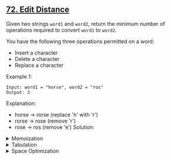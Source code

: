 ## [72. Edit Distance](https://leetcode.com/problems/edit-distance/description/)

Given two strings `word1` and `word2`, return the minimum number of operations required to convert `word1` to `word2`.

You have the following three operations permitted on a word:

- Insert a character
- Delete a character
- Replace a character
 
Example 1:
```
Input: word1 = "horse", word2 = "ros"
Output: 3
```
Explanation: 
- horse -> rorse (replace 'h' with 'r')
- rorse -> rose (remove 'r')
- rose -> ros (remove 'e')
Solution:

<details>
<summary>Memoization</summary>
<br>
(i) When the characters match
  
- if(S1[i]==S2[j]), decrement both i and j by 1.
  
(ii) When the characters don’t match

- if(S1[i] != S2[j]) is true,
  - Case 1: Inserting a character: return 1+ f(i,j-1) as i remains there only after insertion and j decrements by 1
  - Case 2: Deleting a character: j remains at its original index and we decrement i by 1, recursively call 1+f(i-1,j).
  - Case 3: Replacing a character:  decrement both i and j by 1. As the number of operations performed is 1, we will return 1+f(i-1,j-1).

```cpp
class Solution {
public:
// MEMOIZATION:
    int solve(string word1, string word2,int i, int j,vector<vector<int>> &dp){
        if(i<0) return j+1;
        if(j<0) return i+1;
        if(dp[i][j] !=-1)return dp[i][j];
        if(word1[i] == word2[j]) return dp[i][j] = solve(word1,word2,i-1,j-1,dp);
        else{
            return 1 + min(solve(word1,word2,i-1,j-1,dp), 
                        min(solve(word1,word2,i-1,j,dp),
                            solve(word1,word2,i,j-1,dp)
                        ));
        }

    }
    int minDistance(string word1, string word2) {
        int n = word1.size(), m = word2.size();
        vector<vector<int>> dp(n,vector<int> (m,-1));
        return solve(word1,word2,n-1,m-1,dp);
    }
};
```
Time Complexity: O(N*M), N*M states therefore at max ‘N*M’ new problems will be solved.

Space Complexity: O(N*M) + O(N+M), recursion stack space(O(N+M)) and a 2D array ( O(N*M)).

</details>

<details>
<summary>Tabulation</summary>
<br>

 ```cpp
int minDistance(string word1, string word2) {
        int n = word1.size(), m = word2.size();
        vector<vector<int>> dp(n+1,vector<int> (m+1,0));
        for(int i=0;i<=n;i++){
            dp[i][0] = i;
        }
        for(int j = 0;j<=m;j++){
            dp[0][j] = j;
        }
        for(int i=1;i<=n;i++){
            for(int j = 1;j<=m ;j++){
                if(word1[i-1] == word2[j-1]) dp[i][j] = dp[i-1][j-1];
                else dp[i][j] = 1 + min(dp[i-1][j-1], min(dp[i-1][j],dp[i][j-1]));
            }
        }
        return dp[n][m];
    }
```
Time Complexity: O(N*M), two nested loops

Space Complexity: O(N*M), array of size ‘N*M’. 
</details>

<details>
<summary>Space Optimization</summary>
<br>

 ```cpp
class Solution {
public:
    int minDistance(string word1, string word2) {
        int n = word1.size(), m = word2.size();
        if(n == 0 && m == 0) return  0;
        if(n == 0 || m == 0) return  1;
        vector<int> prev(m+1,0), cur(m+1,0);
        for(int i=0;i<=m;i++){
            prev[i] = i;
        }
        for(int i=1;i<=n;i++){
            cur[0] = i;
            for(int j = 1;j<=m;j++){
                if(word1[i-1] == word2[j-1]) cur[j] = prev[j-1];
                else cur[j] = 1 + min(prev[j-1], min(prev[j], cur[j-1]));
            }
            prev = cur;
        }
        return cur[m];
    }
};
```
Time Complexity: O(N*M)

Space Complexity: O(M)

</details>

